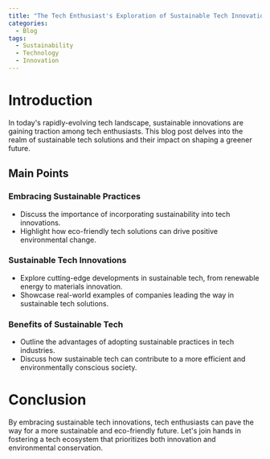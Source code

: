 ```yaml
---
title: "The Tech Enthusiast's Exploration of Sustainable Tech Innovations"
categories:
  - Blog
tags:
  - Sustainability
  - Technology
  - Innovation
---
```


# Introduction
In today's rapidly-evolving tech landscape, sustainable innovations are gaining traction among tech enthusiasts. This blog post delves into the realm of sustainable tech solutions and their impact on shaping a greener future.

## Main Points
### Embracing Sustainable Practices
- Discuss the importance of incorporating sustainability into tech innovations.
- Highlight how eco-friendly tech solutions can drive positive environmental change.

### Sustainable Tech Innovations
- Explore cutting-edge developments in sustainable tech, from renewable energy to materials innovation.
- Showcase real-world examples of companies leading the way in sustainable tech solutions.

### Benefits of Sustainable Tech
- Outline the advantages of adopting sustainable practices in tech industries.
- Discuss how sustainable tech can contribute to a more efficient and environmentally conscious society.

# Conclusion
By embracing sustainable tech innovations, tech enthusiasts can pave the way for a more sustainable and eco-friendly future. Let's join hands in fostering a tech ecosystem that prioritizes both innovation and environmental conservation.
